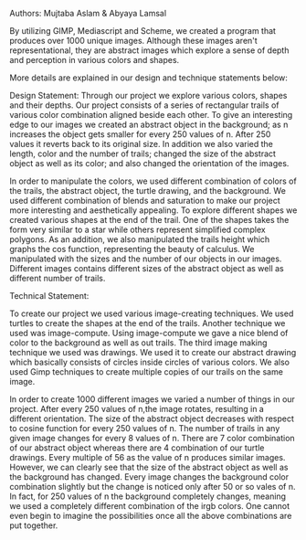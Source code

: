 Authors: Mujtaba Aslam & Abyaya Lamsal

By utilizing GIMP, Mediascript and Scheme, we created a program that produces over 1000 unique images.
Although these images aren't representational, they are abstract images which explore a sense of depth and perception
in various colors and shapes.

More details are explained in our design and technique statements below:

Design Statement:
Through our project we explore various colors, shapes and their depths. Our project consists of a series of rectangular trails
of various color combination aligned beside each other. To give an interesting edge to our images we created an abstract 
object in the background; as n increases the object gets smaller for every 250 values of n. After 250 values it reverts back
to its original size. In addition we also varied the length, color and the number of trails; changed the size of the abstract 
object as well as its color; and also changed the orientation of the images. 

In order to manipulate the colors, we used different combination of colors of the trails, the abstract object, the turtle 
drawing, and the background. We used different combination of blends and saturation to make our project more interesting 
and aesthetically appealing. To explore different shapes we created various shapes at the end of the trail. One of the shapes
takes the form very similar to a star while others represent simplified complex polygons. As an addition, we also manipulated
the trails height which graphs the cos function, representing the beauty of calculus. We manipulated with the sizes and the 
number of our objects in our images. Different images contains different sizes of the abstract object as well as different 
number of trails. 

Technical Statement:

To create our project we used various image-creating techniques. We used turtles to create the shapes at the end of the trails.
Another technique we used was image-compute. Using image-compute we gave a nice blend of color to the background as well as
out trails. The third image making technique we used was drawings. We used it to create our abstract drawing which basically
consists of circles inside circles of various colors. We also used Gimp techniques to create multiple copies of our trails on
the same image. 

In order to create 1000 different images we varied a number of things in our project. After every 250 values of n,the image 
rotates, resulting in a different orientation. The size of the abstract object decreases with respect to cosine function for 
every 250 values of n. The number of trails in any given image changes for every 8 values of n. There are 7 color combination 
of our abstract object whereas there are 4 combination of our turtle drawings. Every multiple of 56 as the value of n produces 
similar images. However, we can clearly see that the size of the abstract object as well as the background has changed. Every 
image changes the background color combination slightly but the change is noticed only after 50 or so vales of n. In fact, for
250 values of n the background completely changes, meaning we used a completely different combination of the irgb colors. One 
cannot even begin to imagine the possibilities once all the above combinations are put together.
